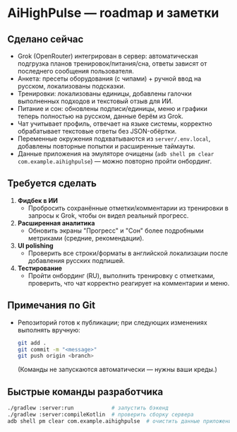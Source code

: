 ﻿# AiHighPulse — roadmap и заметки

## Сделано сейчас
- Grok (OpenRouter) интегрирован в сервер: автоматическая подгрузка планов тренировок/питания/сна, ответы зависят от последнего сообщения пользователя.
- Анкета: пресеты оборудования (с чипами) + ручной ввод на русском, локализованы подсказки.
- Тренировки: локализованы единицы, добавлены галочки выполненных подходов и текстовый отзыв для ИИ.
- Питание и сон: обновлены подписи/единицы, меню и графики теперь полностью на русском, данные берём из Grok.
- Чат учитывает профиль, отвечает на языке системы, корректно обрабатывает текстовые ответы без JSON-обёртки.
- Переменные окружения подхватываются из `server/.env.local`, добавлены повторные попытки и расширенные таймауты.
- Данные приложения на эмуляторе очищены (`adb shell pm clear com.example.aihighpulse`) — можно повторно пройти онбординг.

## Требуется сделать
1. **Фидбек в ИИ**
   - Пробросить сохранённые отметки/комментарии из тренировки в запросы к Grok, чтобы он видел реальный прогресс.
2. **Расширенная аналитика**
   - Обновить экраны "Прогресс" и "Сон" более подробными метриками (средние, рекомендации).
3. **UI polishing**
   - Проверить все строки/форматы в английской локализации после добавления русских подпишей.
4. **Тестирование**
   - Пройти онбординг (RU), выполнить тренировку с отметками, проверить, что чат корректно реагирует на комментарии и меню.

## Примечания по Git
- Репозиторий готов к публикации; при следующих изменениях выполнять вручную:
  ```bash
  git add .
  git commit -m "<message>"
  git push origin <branch>
  ```
  (Команды не запускаются автоматически — нужны ваши креды.)

## Быстрые команды разработчика
```bash
./gradlew :server:run            # запустить бэкенд
./gradlew :server:compileKotlin  # проверить сборку сервера
adb shell pm clear com.example.aihighpulse  # очистить данные приложения
```
